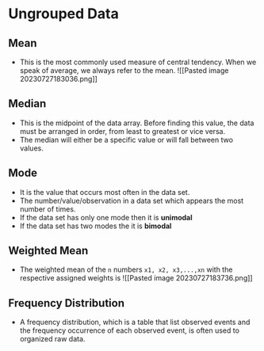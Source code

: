 # Ungrouped Data
## Mean
- This is the most commonly used measure of central tendency. When we speak of average, we always refer to the mean. 
![[Pasted image 20230727183036.png]]

## Median
- This is the midpoint of the data array. Before finding this value, the data must be arranged in order, from least to greatest or vice versa.
- The median will either be a specific value or will fall between two values. 

## Mode
- It is the value that occurs most often in the data set.
- The number/value/observation in a data set which appears the most number of times. 
- If the data set has only one mode then it is **unimodal**
- If the data set has two modes the it is **bimodal**

## Weighted Mean
- The weighted mean of the `n` numbers `x1, x2, x3,...,xn` with the respective assigned weights is 
![[Pasted image 20230727183736.png]]

## Frequency Distribution
- A frequency distribution, which is a table that list observed events and the frequency occurrence of each observed event, is often used to organized raw data. 